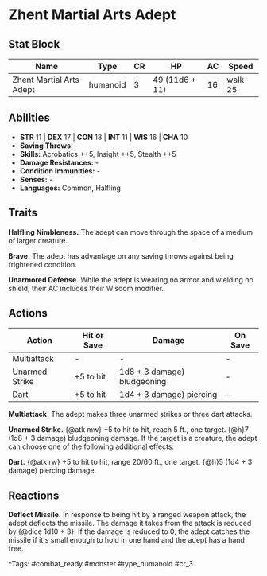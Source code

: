 # Zhent Martial Arts Adept

## Stat Block

| Name | Type | CR | HP | AC | Speed |
|------|------|----|----|----|-------|
| Zhent Martial Arts Adept | humanoid | 3 | 49 (11d6 + 11) | 16 | walk 25 |

## Abilities

- **STR** 11 | **DEX** 17 | **CON** 13 | **INT** 11 | **WIS** 16 | **CHA** 10
- **Saving Throws:** -  
- **Skills:** Acrobatics ++5, Insight ++5, Stealth ++5  
- **Damage Resistances:** -  
- **Condition Immunities:** -  
- **Senses:** -  
- **Languages:** Common, Halfling

## Traits

**Halfling Nimbleness.** The adept can move through the space of a medium of larger creature.

**Brave.** The adept has advantage on any saving throws against being frightened condition.

**Unarmored Defense.** While the adept is wearing no armor and wielding no shield, their AC includes their Wisdom modifier.


## Actions

| Action | Hit or Save | Damage | On Save |
|--------|--------------|--------|----------|
| Multiattack | - | - | - |
| Unarmed Strike | +5 to hit | 1d8 + 3 damage) bludgeoning | - |
| Dart | +5 to hit | 1d4 + 3 damage) piercing | - |

**Multiattack.** The adept makes three unarmed strikes or three dart attacks.

**Unarmed Strike.** {@atk mw} +5 to hit to hit, reach 5 ft., one target. {@h}7 (1d8 + 3 damage) bludgeoning damage. If the target is a creature, the adept can choose one of the following additional effects:

**Dart.** {@atk rw} +5 to hit to hit, range 20/60 ft., one target. {@h}5 (1d4 + 3 damage) piercing damage.

## Reactions

**Deflect Missile.** In response to being hit by a ranged weapon attack, the adept deflects the missile. The damage it takes from the attack is reduced by {@dice 1d10 + 3}. If the damage is reduced to 0, the adept catches the missile if it's small enough to hold in one hand and the adept has a hand free.



^Tags: #combat_ready #monster #type_humanoid #cr_3